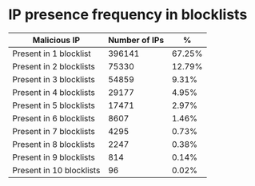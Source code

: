 # IP presence frequency in blocklists
| Malicious IP | Number of IPs | % |
|----|----|----|
| Present in 1 blocklist | 396141 | 67.25% |
| Present in 2 blocklists | 75330 | 12.79% |
| Present in 3 blocklists | 54859 | 9.31% |
| Present in 4 blocklists | 29177 | 4.95% |
| Present in 5 blocklists | 17471 | 2.97% |
| Present in 6 blocklists | 8607 | 1.46% |
| Present in 7 blocklists | 4295 | 0.73% |
| Present in 8 blocklists | 2247 | 0.38% |
| Present in 9 blocklists | 814 | 0.14% |
| Present in 10 blocklists | 96 | 0.02% |
